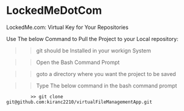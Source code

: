 # LockedMeDotCom
LockedMe.com: Virtual Key for Your Repositories


Use The below Command to Pull the Project to your Local repository:

>> git should be Installed in your workign System

>> Open the Bash Command Prompt

>> goto a directory where you want the project to be saved

>> Type The below command in the bash command prompt

             >> git clone git@github.com:kiranc2210/virtualFileManagementApp.git
